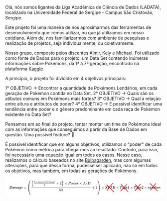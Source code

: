 Olá, nós somos ligantes da Liga Acadêmica de Ciência de Dados (LADATA), localizado na Universidade Federal de Sergipe - Campus São Cristóvão, Sergipe.

Este projeto foi uma maneira de nos aproximarmos das ferramentas de desenvolvimento que iremos utilizar, ou que já utilizamos em nosso cotidiano. Além de, nos familiarizarmos com ambiente de pesquisas e realização de projetos, seja individualmente, ou coletivamente.

Nosso grupo, composto pelos discentes [Almir](https://github.com/AnotherOne07), [Kely](https://github.com/kelymurta) e [Michael](https://github.com/ievykiw). Foi utilizado como fonte de Dados para o projeto, um Data Set contendo inúmeras informações sobre Pokémons, da 1ª à 7ª geração, encontrado na plataforma [Kaggle](https://www.kaggle.com/datasets/rounakbanik/pokemon)

A princípio, o projeto foi dividido em 4 objetivos principais:

1° OBJETIVO -> Encontrar a quantidade de Pokémons Lendários, em cada geração de Pokémon contida no Data Set.
2° OBJETIVO -> Quais são os atibutos comuns em Pokémons mais fortes?
3° OBJETIVO -> Qual a relação entre altura e atributos de poder?
4° OBJETIVO -> É possível identificar uma tendência entre poder e o gênero predominante em cada raça de Pokémon existente no Data Set?

Pensamos em ao final do projeto, tentar montar um time de Pokémons ideal com as informações que conseguimos a partir da Base de Dados em questão. Uma possível feature? 👀

É possível identificar que em alguns objetivos, utilizamos o "poder" de cada Pokémon como métrica para chegarmos ao resultado. Contudo, para isso, foi necessário uma equação igual em todos os casos. Nesse caso, realizamos o cálculo baseados no site [Bulbagarden](https://bulbapedia.bulbagarden.net/wiki/Damage), mas com algumas alterações, para que dessa forma, pudesse ser aplicado, não só em todos os objetivos, mas também, em todas as gerações de Pokémons.

![alt text](FORMULA.jpg)
